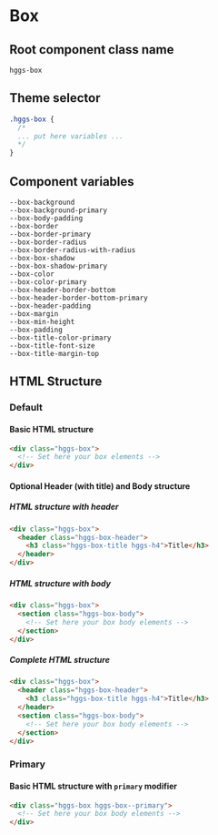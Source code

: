 # Box

## Root component class name

`hggs-box`

## Theme selector

```css
.hggs-box {
  /*
  ... put here variables ...
  */
}
```

## Component variables

```
--box-background
--box-background-primary
--box-body-padding
--box-border
--box-border-primary
--box-border-radius
--box-border-radius-with-radius
--box-box-shadow
--box-box-shadow-primary
--box-color
--box-color-primary
--box-header-border-bottom
--box-header-border-bottom-primary
--box-header-padding
--box-margin
--box-min-height
--box-padding
--box-title-color-primary
--box-title-font-size
--box-title-margin-top
```

## HTML Structure

### Default

#### Basic HTML structure

```html
<div class="hggs-box">
  <!-- Set here your box elements -->
</div>
```

#### Optional Header (with title) and Body structure

##### HTML structure with header

```html
<div class="hggs-box">
  <header class="hggs-box-header">
    <h3 class="hggs-box-title hggs-h4">Title</h3>
  </header>
</div>
```

##### HTML structure with body

```html
<div class="hggs-box">
  <section class="hggs-box-body">
    <!-- Set here your box body elements -->
  </section>
</div>
```

##### Complete HTML structure

```html
<div class="hggs-box">
  <header class="hggs-box-header">
    <h3 class="hggs-box-title hggs-h4">Title</h3>
  </header>
  <section class="hggs-box-body">
    <!-- Set here your box body elements -->
  </section>
</div>
```

### Primary

#### Basic HTML structure with `primary` modifier

```html
<div class="hggs-box hggs-box--primary">
  <!-- Set here your box body elements -->
</div>
```
